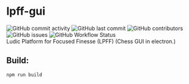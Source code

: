 # lpff-gui
![GitHub commit activity](https://img.shields.io/github/commit-activity/m/flandolf/lpff-gui?style=for-the-badge)
![GitHub last commit](https://img.shields.io/github/last-commit/flandolf/lpff-gui?color=orange&style=for-the-badge)
![GitHub contributors](https://img.shields.io/github/contributors/flandolf/lpff-gui?style=for-the-badge)
![GitHub issues](https://img.shields.io/github/issues/flandolf/lpff-gui?style=for-the-badge)
![GitHub Workflow Status](https://img.shields.io/github/actions/workflow/status/flandolf/lpff-gui/main.yml?style=for-the-badge)    
Ludic Platform for Focused Finesse (LPFF) (Chess GUI in electron.)
## Build:
```npm run build```

